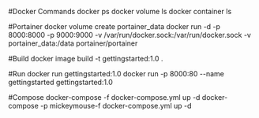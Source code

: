 #Docker Commands
docker ps
docker volume ls
docker container ls

#Portainer
docker volume create portainer_data
docker run -d -p 8000:8000 -p 9000:9000 -v /var/run/docker.sock:/var/run/docker.sock -v portainer_data:/data portainer/portainer

#Build
docker image build -t gettingstarted:1.0 .

#Run
docker run gettingstarted:1.0 
docker run -p 8000:80 --name gettingstarted gettingstarted:1.0

#Compose
docker-compose -f docker-compose.yml up -d
docker-compose -p mickeymouse-f docker-compose.yml up -d
